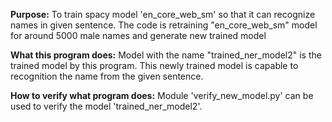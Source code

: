 **Purpose:**
To train spacy model 'en_core_web_sm' so that it can recognize names in given sentence.
The code is retraining "en_core_web_sm" model for around 5000 male names and generate new trained model 

**What this program does:**
Model with the name "trained_ner_model2" is the trained model by this program.
This newly trained model is capable to recognition the name from the given sentence.

**How to verify what program does:**
Module 'verify_new_model.py' can be used to verify the model 'trained_ner_model2'.


